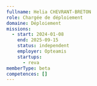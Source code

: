```yaml
---
fullname: Helia CHEVRANT-BRETON
role: Chargée de déploiement
domaine: Déploiement
missions:
  - start: 2024-01-08
    end: 2025-09-15
    status: independent
    employer: Opteamis
    startups:
      - reva
memberType: beta
competences: []
---
```


